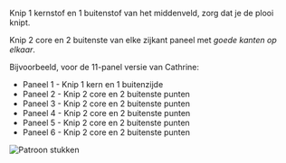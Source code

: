Knip 1 kernstof en 1 buitenstof van het middenveld, zorg dat je de plooi knipt.

Knip 2 core en 2 buitenste van elke zijkant paneel met *goede kanten op elkaar*.

Bijvoorbeeld, voor de 11-panel versie van Cathrine:

*   Paneel 1 - Knip 1 kern en 1 buitenzijde
*   Paneel 2 - Knip 2 core en 2 buitenste punten
*   Paneel 3 - Knip 2 core en 2 buitenste punten
*   Paneel 4 - Knip 2 core en 2 buitenste punten
*   Paneel 5 - Knip 2 core en 2 buitenste punten
*   Paneel 6 - Knip 2 core en 2 buitenste punten

![Patroon stukken](cathrin\_cutting.png)
